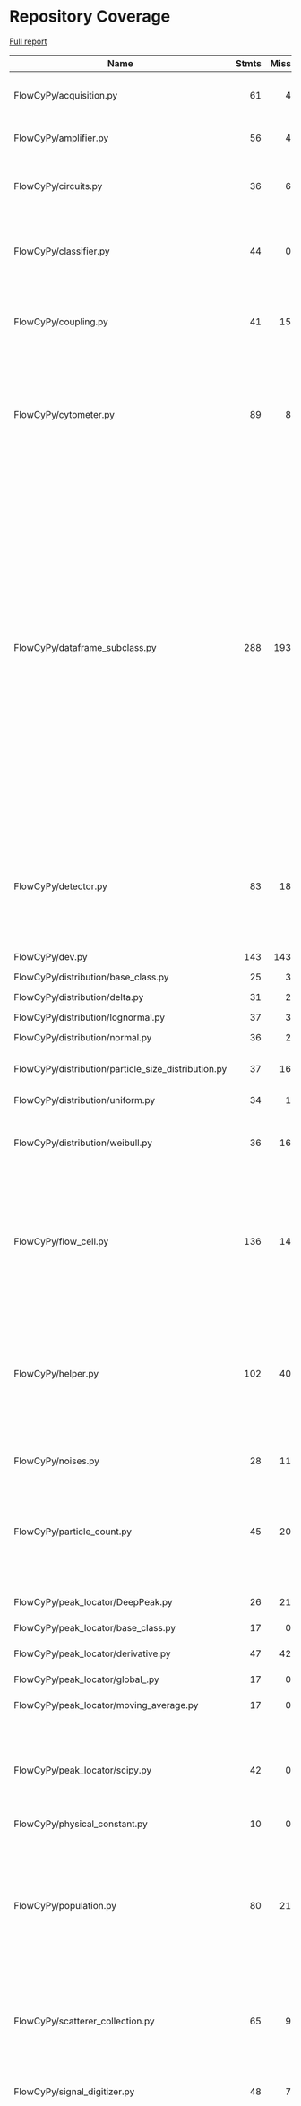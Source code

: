 # Repository Coverage

[Full report](https://htmlpreview.github.io/?https://github.com/MartinPdeS/FlowCyPy/blob/python-coverage-comment-action-data/htmlcov/index.html)

| Name                                                  |    Stmts |     Miss |   Branch |   BrPart |   Cover |   Missing |
|------------------------------------------------------ | -------: | -------: | -------: | -------: | ------: | --------: |
| FlowCyPy/acquisition.py                               |       61 |        4 |       12 |        2 |     92% |44, 145, 179-185 |
| FlowCyPy/amplifier.py                                 |       56 |        4 |        8 |        4 |     88% |68, 74, 129, 134 |
| FlowCyPy/circuits.py                                  |       36 |        6 |        0 |        0 |     83% |22, 108-110, 121-129 |
| FlowCyPy/classifier.py                                |       44 |        0 |        8 |        4 |     92% |32->35, 74->78, 121->125, 172->176 |
| FlowCyPy/coupling.py                                  |       41 |       15 |        8 |        3 |     59% |62->64, 65, 157-158, 200-253 |
| FlowCyPy/cytometer.py                                 |       89 |        8 |       26 |        6 |     86% |97, 170, 279, 295, 297->300, 326-330, 348->exit |
| FlowCyPy/dataframe\_subclass.py                       |      288 |      193 |       80 |        3 |     28% |27-33, 49-58, 90-110, 145-160, 171-188, 204-216, 259-288, 325-338, 356, 375-390, 429-465, 533-553, 614, 615->exit, 654-702, 715-740, 781, 788-818 |
| FlowCyPy/detector.py                                  |       83 |       18 |       16 |        5 |     73% |103, 125, 147, 167, 187, 207-225, 317, 335, 353, 372 |
| FlowCyPy/dev.py                                       |      143 |      143 |       24 |        0 |      0% |     1-617 |
| FlowCyPy/distribution/base\_class.py                  |       25 |        3 |        0 |        0 |     88% |32, 36, 65 |
| FlowCyPy/distribution/delta.py                        |       31 |        2 |        2 |        1 |     91% |   74, 104 |
| FlowCyPy/distribution/lognormal.py                    |       37 |        3 |        4 |        2 |     88% |90, 92, 124 |
| FlowCyPy/distribution/normal.py                       |       36 |        2 |        2 |        1 |     92% |   89, 128 |
| FlowCyPy/distribution/particle\_size\_distribution.py |       37 |       16 |        4 |        0 |     51% |86-94, 120-130, 133 |
| FlowCyPy/distribution/uniform.py                      |       34 |        1 |        0 |        0 |     97% |       117 |
| FlowCyPy/distribution/weibull.py                      |       36 |       16 |        2 |        0 |     53% |28, 32, 36, 57-62, 79, 102-112, 115 |
| FlowCyPy/flow\_cell.py                                |      136 |       14 |       26 |        5 |     85% |111-117, 122, 285->288, 327-335, 409->413, 470->473 |
| FlowCyPy/helper.py                                    |      102 |       40 |       36 |        9 |     59% |31, 62, 66, 70, 140-145, 148-151, 154, 156->159, 184-229, 261 |
| FlowCyPy/noises.py                                    |       28 |       11 |        6 |        1 |     53% |4, 67-69, 80, 84-90 |
| FlowCyPy/particle\_count.py                           |       45 |       20 |       20 |        4 |     51% |30-31, 41, 64-72, 101-104, 110, 115-120, 127 |
| FlowCyPy/peak\_locator/DeepPeak.py                    |       26 |       21 |        0 |        0 |     19% |70-74, 120-153 |
| FlowCyPy/peak\_locator/base\_class.py                 |       17 |        0 |        6 |        0 |    100% |           |
| FlowCyPy/peak\_locator/derivative.py                  |       47 |       42 |       20 |        0 |      7% |50-54, 84-138 |
| FlowCyPy/peak\_locator/global\_.py                    |       17 |        0 |        6 |        0 |    100% |           |
| FlowCyPy/peak\_locator/moving\_average.py             |       17 |        0 |        6 |        2 |     91% |95->98, 98->exit |
| FlowCyPy/peak\_locator/scipy.py                       |       42 |        0 |       10 |        4 |     92% |104->112, 115->122, 129->134, 134->139 |
| FlowCyPy/physical\_constant.py                        |       10 |        0 |        0 |        0 |    100% |           |
| FlowCyPy/population.py                                |       80 |       21 |       18 |        5 |     69% |46-47, 50, 79-80, 83, 145, 227-231, 253-255, 281, 291, 301, 340-349 |
| FlowCyPy/scatterer\_collection.py                     |       65 |        9 |       24 |        5 |     80% |64, 121, 139, 143, 150-155, 209 |
| FlowCyPy/signal\_digitizer.py                         |       48 |        7 |       10 |        4 |     78% |92-93, 116, 129-132, 152 |
| FlowCyPy/source.py                                    |      138 |       27 |       54 |       16 |     76% |37, 45, 57, 63-69, 77, 89, 92, 97-109, 176, 181, 220, 222, 269, 276, 325, 327, 331, 333, 387, 393 |
| FlowCyPy/triggered\_acquisition.py                    |       24 |        3 |        6 |        0 |     77% |     46-48 |
| FlowCyPy/units.py                                     |       26 |        0 |        4 |        0 |    100% |           |
| FlowCyPy/utils.py                                     |       56 |       56 |       14 |        0 |      0% |     1-134 |
|                                             **TOTAL** | **2001** |  **705** |  **462** |   **86** | **60%** |           |


## Setup coverage badge

Below are examples of the badges you can use in your main branch `README` file.

### Direct image

[![Coverage badge](https://raw.githubusercontent.com/MartinPdeS/FlowCyPy/python-coverage-comment-action-data/badge.svg)](https://htmlpreview.github.io/?https://github.com/MartinPdeS/FlowCyPy/blob/python-coverage-comment-action-data/htmlcov/index.html)

This is the one to use if your repository is private or if you don't want to customize anything.

### [Shields.io](https://shields.io) Json Endpoint

[![Coverage badge](https://img.shields.io/endpoint?url=https://raw.githubusercontent.com/MartinPdeS/FlowCyPy/python-coverage-comment-action-data/endpoint.json)](https://htmlpreview.github.io/?https://github.com/MartinPdeS/FlowCyPy/blob/python-coverage-comment-action-data/htmlcov/index.html)

Using this one will allow you to [customize](https://shields.io/endpoint) the look of your badge.
It won't work with private repositories. It won't be refreshed more than once per five minutes.

### [Shields.io](https://shields.io) Dynamic Badge

[![Coverage badge](https://img.shields.io/badge/dynamic/json?color=brightgreen&label=coverage&query=%24.message&url=https%3A%2F%2Fraw.githubusercontent.com%2FMartinPdeS%2FFlowCyPy%2Fpython-coverage-comment-action-data%2Fendpoint.json)](https://htmlpreview.github.io/?https://github.com/MartinPdeS/FlowCyPy/blob/python-coverage-comment-action-data/htmlcov/index.html)

This one will always be the same color. It won't work for private repos. I'm not even sure why we included it.

## What is that?

This branch is part of the
[python-coverage-comment-action](https://github.com/marketplace/actions/python-coverage-comment)
GitHub Action. All the files in this branch are automatically generated and may be
overwritten at any moment.